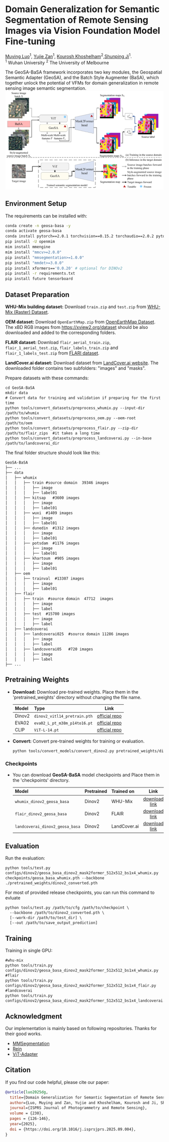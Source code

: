 # Domain Generalization for Semantic Segmentation of Remote Sensing Images via Vision Foundation Model Fine-tuning
[Muying Luo](https://orcid.org/0009-0007-0603-3590)<sup>1</sup>, [Yujie Zan](https://orcid.org/0009-0006-6454-0577)<sup>1</sup>, [Kourosh Khoshelham](https://orcid.org/0000-0001-6639-1727)<sup>2</sup>,[Shunping Ji](https://orcid.org/0000-0002-3088-1481)<sup>1</sup>. <br />
<sup>1</sup> Wuhan University    <sup>2</sup> The University of Melbourne



The GeoSA-BaSA framework incorporates two key modules, the Geospatial Semantic Adapter (GeoSA), and the Batch Style Augmenter (BaSA), which together unlock the potential of VFMs for domain generalization in remote sensing image semantic segmentation.
![GeoSA-BaSA Framework](docs/framework.png)


## Environment Setup
The requirements can be installed with:
```bash
conda create -n geosa-basa -y
conda activate geosa-basa
conda install pytorch==2.0.1 torchvision==0.15.2 torchaudio==2.0.2 pytorch-cuda=11.7 -c pytorch -c nvidia -y
pip install -U openmim
mim install mmengine
mim install "mmcv>=2.0.0"
pip install "mmsegmentation>=1.0.0"
pip install "mmdet>=3.0.0"
pip install xformers=='0.0.20' # optional for DINOv2
pip install -r requirements.txt
pip install future tensorboard
```

## Dataset Preparation
**WHU-Mix building dataset:** Download `train.zip` and `test.zip` from [WHU-Mix (Raster) Dataset](https://gpcv.whu.edu.cn/data/whu-mix(raster)/whu_mix%20(raster).html).

**OEM dataset:** Download `OpenEarthMap.zip` from [OpenEarthMap Dataset](https://zenodo.org/records/7223446). The xBD RGB images from https://xview2.org/dataset should be also downloaded and added to the corresponding folders.

**FLAIR dataset:** Download `flair_aerial_train.zip`, `flair_1_aerial_test.zip`, `flair_labels_train.zip` and `flair_1_labels_test.zip` from [FLARI dataset](https://ignf.github.io/FLAIR/FLAIR1/flair_1.html).

**LandCover.ai dataset:** Download dataset from [LandCover.ai website](https://www.kaggle.com/datasets/adrianboguszewski/landcoverai/data). The downloaded folder contains two subfolders: "images" and "masks".

Prepare datasets with these commands:
```shell
cd GeoSA-BaSA
mkdir data
# Convert data for training and validation if preparing for the first time
python tools/convert_datasets/preprocess_whumix.py --input-dir /path/to/whumix
python tools/convert_datasets/preprocess_oem.py --oem-root /path/to/oem
python tools/convert_datasets/preprocess_flair.py --zip-dir /path/to/flair_zips  #it takes a long time
python tools/convert_datasets/preprocess_landcoverai.py --in-base /path/to/landcoverai_dir
```

The final folder structure should look like this:

```
GeoSA-BaSA
├── ...
├── data
│   ├── whumix 
│   │   ├── train #source domain  39346 images
│   │   │   ├── image
│   │   │   ├── label01
│   │   ├── kitsap   #3600 images
│   │   │   ├── image
│   │   │   ├── label01
│   │   ├── wuxi  #1409 images
│   │   │   ├── image
│   │   │   ├── label01
│   │   ├── dunedin  #1312 images
│   │   │   ├── image
│   │   │   ├── label01
│   │   ├── potsdam  #1176 images
│   │   │   ├── image
│   │   │   ├── label01
│   │   ├── khartoum  #905 images
│   │   │   ├── image
│   │   │   ├── label01
│   ├── oem
│   │   ├── trainval  #13307 images
│   │   │   ├── image
│   │   │   ├── label01
│   ├── flair
│   │   ├── train  #source domain  47712  images
│   │   │   ├── image
│   │   │   ├── label
│   │   ├── test  #15700 images
│   │   │   ├── image
│   │   │   ├── label
│   ├── landcoverai  
│   │   ├── landcoverai025  #source domain 11286 images
│   │   │   ├── image
│   │   │   ├── label
│   │   ├── landcoverai05   #720 images
│   │   │   ├── image
│   │   │   ├── label
├── ...
```
## Pretraining Weights
* **Download:** Download pre-trained weights. Place them in the 'pretrained_weights' directory without changing the file name.

  | Model  | Type | Link |
  |-------|-----|:-----:|
  | Dinov2 | `dinov2_vitl14_pretrain.pth`                |[official repo](https://dl.fbaipublicfiles.com/dinov2/dinov2_vitl14/dinov2_vitl14_pretrain.pth)|
  | EVA02  | `eva02_L_pt_m38m_p14to16.pt`                |[official repo](https://huggingface.co/Yuxin-CV/EVA-02/blob/main/eva02/pt/eva02_L_pt_m38m_p14to16.pt)|
  | CLIP      | `ViT-L-14.pt` |[official repo](https://openaipublic.azureedge.net/clip/models/b8cca3fd41ae0c99ba7e8951adf17d267cdb84cd88be6f7c2e0eca1737a03836/ViT-L-14.pt)|

* **Convert:** Convert pre-trained weights for training or evaluation.
  ```bash
  python tools/convert_models/convert_dinov2.py pretrained_weights/dinov2_vitl14_pretrain.pth pretrained_weights/dinov2_converted.pth
  ```

### Checkpoints
- You can download **GeoSA-BaSA** model checkpoints and Place them in the 'checkpoints' directory.

  | Model | Pretrained | Trained on   | Link |
  |-----|--------------|-----|:-----:|
  | `whumix_dinov2_geosa_basa` | Dinov2 | WHU-Mix      |[download link](https://drive.google.com/file/d/1S27DTPc9ZInfznPRTB2JyFn-uc3cvXUa/view?usp=sharing)|
  | `flair_dinov2_geosa_basa` | Dinov2 | FLAIR        |[download link](https://drive.google.com/file/d/1uxqdMRWKe-wCu3j8Wp_qjIi4X2XrMqI1/view?usp=sharing)|
  | `landcoverai_dinov2_geosa_basa` | Dinov2 | LandCover.ai |[download link](https://drive.google.com/file/d/13cdNY3fQ0bdbZMmfTQpRdbr5gRehhRkQ/view?usp=sharing)|


## Evaluation
  Run the evaluation:
  ```
  python tools/test.py configs/dinov2/geosa_basa_dinov2_mask2former_512x512_bs1x4_whumix.py checkpoints/geosa_basa_whumix.pth --backbone ./pretrained_weights/dinov2_converted.pth
  ```
  For most of provided release checkpoints, you can run this command to evluate
  ```
  python tools/test.py /path/to/cfg /path/to/checkpoint \
    --backbone /path/to/dinov2_converted.pth \
    [--work-dir /path/to/test_dir] \
    [--out /path/to/save_output_prediction]
  ```

## Training
Training in single GPU:
```
#whu-mix
python tools/train.py configs/dinov2/geosa_basa_dinov2_mask2former_512x512_bs1x4_whumix.py
#flair
python tools/train.py configs/dinov2/geosa_basa_dinov2_mask2former_512x512_bs1x4_flair.py
#landcoverai
python tools/train.py configs/dinov2/geosa_basa_dinov2_mask2former_512x512_bs1x4_landcoverai.py
```

## Acknowledgment
Our implementation is mainly based on following repositories. Thanks for their good works.
* [MMSegmentation](https://github.com/open-mmlab/mmsegmentation)
* [Rein](https://github.com/w1oves/Rein)
* [ViT-Adapter](https://github.com/czczup/ViT-Adapter)
  
## Citation
If you find our code helpful, please cite our paper:
```bibtex
@article{luo2025dg,
  title={Domain Generalization for Semantic Segmentation of Remote Sensing Images via Vision Foundation Model Fine-tuning},
  author={Luo, Muying and Zan, Yujie and Khoshelham, Kourosh and Ji, Shunping},
  journal={ISPRS Journal of Photogrammetry and Remote Sensing},
  volume = {230},
  pages = {126-146},
  year={2025},
  doi = {https://doi.org/10.1016/j.isprsjprs.2025.09.004},
}
```


